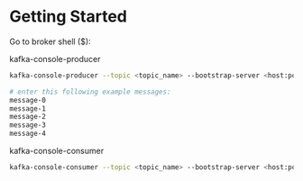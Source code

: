 # Getting Started
Go to broker shell ($):

kafka-console-producer
```bash
kafka-console-producer --topic <topic_name> --bootstrap-server <host:port>

# enter this following example messages:
message-0
message-1
message-2
message-3
message-4
```
kafka-console-consumer
```bash
kafka-console-consumer --topic <topic_name> --bootstrap-server <host:port> --from-beginning
```
